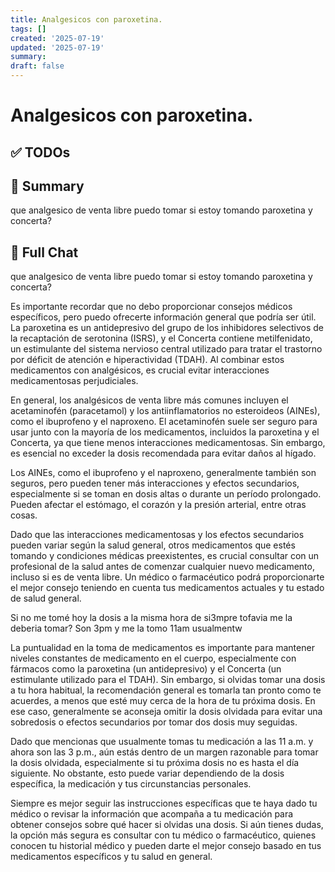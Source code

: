 ```yaml
---
title: Analgesicos con paroxetina.
tags: []
created: '2025-07-19'
updated: '2025-07-19'
summary:
draft: false
---
```


# Analgesicos con paroxetina.

## ✅ TODOs


## 📌 Summary
que analgesico de venta libre puedo tomar si estoy tomando paroxetina y concerta?

## 🧠 Full Chat


que analgesico de venta libre puedo tomar si estoy tomando paroxetina y concerta?

Es importante recordar que no debo proporcionar consejos médicos específicos, pero puedo ofrecerte información general que podría ser útil. La paroxetina es un antidepresivo del grupo de los inhibidores selectivos de la recaptación de serotonina (ISRS), y el Concerta contiene metilfenidato, un estimulante del sistema nervioso central utilizado para tratar el trastorno por déficit de atención e hiperactividad (TDAH). Al combinar estos medicamentos con analgésicos, es crucial evitar interacciones medicamentosas perjudiciales.

En general, los analgésicos de venta libre más comunes incluyen el acetaminofén (paracetamol) y los antiinflamatorios no esteroideos (AINEs), como el ibuprofeno y el naproxeno. El acetaminofén suele ser seguro para usar junto con la mayoría de los medicamentos, incluidos la paroxetina y el Concerta, ya que tiene menos interacciones medicamentosas. Sin embargo, es esencial no exceder la dosis recomendada para evitar daños al hígado.

Los AINEs, como el ibuprofeno y el naproxeno, generalmente también son seguros, pero pueden tener más interacciones y efectos secundarios, especialmente si se toman en dosis altas o durante un período prolongado. Pueden afectar el estómago, el corazón y la presión arterial, entre otras cosas.

Dado que las interacciones medicamentosas y los efectos secundarios pueden variar según la salud general, otros medicamentos que estés tomando y condiciones médicas preexistentes, es crucial consultar con un profesional de la salud antes de comenzar cualquier nuevo medicamento, incluso si es de venta libre. Un médico o farmacéutico podrá proporcionarte el mejor consejo teniendo en cuenta tus medicamentos actuales y tu estado de salud general.

Si no me tomé hoy la dosis a la misma hora de si3mpre tofavia me la deberia tomar? Son 3pm y me la tomo 11am usualmentw



La puntualidad en la toma de medicamentos es importante para mantener niveles constantes de medicamento en el cuerpo, especialmente con fármacos como la paroxetina (un antidepresivo) y el Concerta (un estimulante utilizado para el TDAH). Sin embargo, si olvidas tomar una dosis a tu hora habitual, la recomendación general es tomarla tan pronto como te acuerdes, a menos que esté muy cerca de la hora de tu próxima dosis. En ese caso, generalmente se aconseja omitir la dosis olvidada para evitar una sobredosis o efectos secundarios por tomar dos dosis muy seguidas.

Dado que mencionas que usualmente tomas tu medicación a las 11 a.m. y ahora son las 3 p.m., aún estás dentro de un margen razonable para tomar la dosis olvidada, especialmente si tu próxima dosis no es hasta el día siguiente. No obstante, esto puede variar dependiendo de la dosis específica, la medicación y tus circunstancias personales.

Siempre es mejor seguir las instrucciones específicas que te haya dado tu médico o revisar la información que acompaña a tu medicación para obtener consejos sobre qué hacer si olvidas una dosis. Si aún tienes dudas, la opción más segura es consultar con tu médico o farmacéutico, quienes conocen tu historial médico y pueden darte el mejor consejo basado en tus medicamentos específicos y tu salud en general.